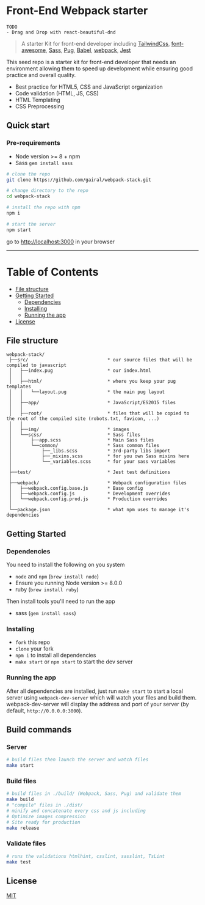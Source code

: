 # Front-End Webpack starter

```
TODO
- Drag and Drop with react-beautiful-dnd
```

> A starter Kit for front-end developer including [TailwindCss](https://tailwindcss.com/), [font-awesome](http://fontawesome.io), [Sass](http://sass-lang.com), [Pug](https://pugjs.org/), [Babel](https://babeljs.io), [webpack](http://webpack.github.io), [Jest](https://facebook.github.io/jest/)

This seed repo is a starter kit for front-end developer that needs an environment allowing them to speed up development while ensuring good practice and overall quality.

- Best practice for HTML5, CSS and JavaScript organization
- Code validation (HTML, JS, CSS)
- HTML Templating
- CSS Preprocessing

## Quick start

### Pre-requirements

- Node version >= 8 + npm
- Sass `gem install sass`

```bash
# clone the repo
git clone https://github.com/gairal/webpack-stack.git

# change directory to the repo
cd webpack-stack

# install the repo with npm
npm i

# start the server
npm start
```

go to [http://localhost:3000](http://localhost:3000) in your browser

---

# Table of Contents

- [File structure](#file-structure)
- [Getting Started](#getting-started)
  - [Dependencies](#dependencies)
  - [Installing](#installing)
  - [Running the app](#running-the-app)
- [License](#license)

## File structure

```
webpack-stack/
 ├──src/                             * our source files that will be compiled to javascript
 │   ├──index.pug                    * our index.html
 │   │
 │   ├──html/                        * where you keep your pug templates
 │   │   └──layout.pug               * the main pug layout
 │   │
 │   ├──app/                         * JavaScript/ES2015 files
 │   │
 │   ├──root/                        * files that will be copied to the root of the compiled site (robots.txt, favicon, ...)
 │   │
 │   ├──img/                         * images
 │   └──scss/                        * Sass files
 │       ├──app.scss                 * Main Sass files
 │       └──common/                  * Sass common files
 │           ├──_libs.scss           * 3rd-party libs import
 │           ├──_mixins.scss         * for you own Sass mixins here
 │           └──_variables.scss      * for your sass variables
 │
 ├──test/                            * Jest test definitions
 │
 ├──webpack/                         * Webpack configuration files
 │   ├──webpack.config.base.js       * Base config
 │   ├──webpack.config.js            * Development overrides
 │   └──webpack.config.prod.js       * Production overrides
 │
 └──package.json                     * what npm uses to manage it's dependencies
```

## Getting Started

### Dependencies

You need to install the following on you system

- `node` and `npm` (`brew install node`)
- Ensure you running Node version >= 8.0.0
- ruby (`brew install ruby`)

Then install tools you'll need to run the app

- sass (`gem install sass`)

### Installing

- `fork` this repo
- `clone` your fork
- `npm i` to install all dependencies
- `make start` or `npm start` to start the dev server

### Running the app

After all dependencies are installed, just run `make start` to start a local server using `webpack-dev-server` which will watch your files and build them.
webpack-dev-server will display the address and port of your server (by default, `http://0.0.0.0:3000`).

## Build commands

### Server

```bash
# build files then launch the server and watch files
make start
```

### Build files

```bash
# build files in ./build/ (Webpack, Sass, Pug) and validate them
make build
# "compile" files in ./dist/
# minify and concatenate every css and js including
# Optimize images compression
# Site ready for production
make release
```

### Validate files

```bash
# runs the validations htmlhint, csslint, sasslint, TsLint
make test
```

## License

[MIT](/LICENSE.md)
